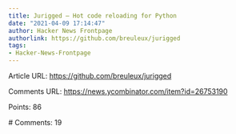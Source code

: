 ```yaml
---
title: Jurigged – Hot code reloading for Python
date: "2021-04-09 17:14:47"
author: Hacker News Frontpage
authorlink: https://github.com/breuleux/jurigged
tags:
- Hacker-News-Frontpage
---
```


<p>Article URL: <a href="https://github.com/breuleux/jurigged">https://github.com/breuleux/jurigged</a></p>
<p>Comments URL: <a href="https://news.ycombinator.com/item?id=26753190">https://news.ycombinator.com/item?id=26753190</a></p>
<p>Points: 86</p>
<p># Comments: 19</p>
